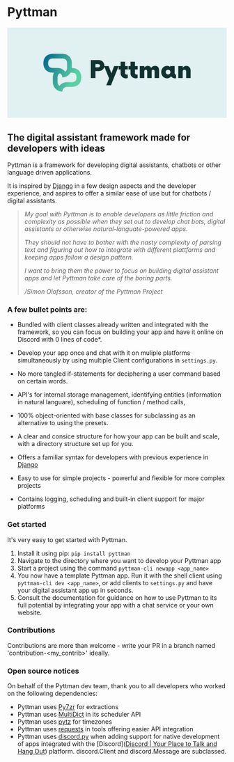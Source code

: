 # Pyttman 
![Logo image](.github/cover.png)
## The digital assistant framework made for developers with ideas

Pyttman is a framework for developing digital assistants, chatbots or other language driven applications.

It is inspired by [Django](https://www.djangoproject.com) in a few design aspects and the developer experience, and aspires to offer a similar ease of use but for chatbots / digital assistants.


> *My goal with Pyttman is to enable developers as little friction and complexity as possible when they set out to develop chat bots, digital assistants or otherwise natural-languate-powered apps.* 
>
> *They should not have to bother with the nasty complexity of parsing text and figuring out how to integrate with different plattforms and keeping apps follow a design pattern.* 
>
> *I want to bring them the power to focus on building digital assistant apps and let Pyttman take care of the boring parts.*
>
> */Simon Olofsson, creator of the Pyttman Project*



### A few bullet points are:

* Bundled with client classes already written and integrated with the framework, so you can focus on building your app and have it online on Discord with 0 lines of code*.

* Develop your app once and chat with it on muliple platforms simultaneously by using multiple Client configurations in `settings.py`.

* No more tangled if-statements for deciphering a user command based on certain words. 

* API's for internal storage management, identifying entities (information in natural languare), scheduling of function / method calls,

* 100% object-oriented with base classes for subclassing as an alternative to using the presets.

* A clear and consice structure for how your app can be built and scale, with a directory structure set up for you.

* Offers a familiar syntax for developers with previous experience in [Django](https://www.djangoproject.com)

* Easy to use for simple projects - powerful and flexible for more complex projects

* Contains logging, scheduling and built-in client support for major platforms

  


### Get started

It's very easy to get started with Pyttman. 

1. Install it using pip: `pip install pyttman`
2. Navigate to the directory where you want to develop your Pyttman app
3. Start a project using the command `pyttman-cli newapp <app_name>`
4. You now have a template Pyttman app. Run it with the shell client using `pyttman-cli dev <app_name>`, or add clients to `settings.py` and have your digital assistant app up in seconds.
5. Consult the documentation for guidance on how to use Pyttman to its full potential by integrating your app with a chat service or your own website.
   


### Contributions

Contributions are more than welcome - write your PR in a branch named 'contribution-<my_contrib>' ideally.



### Open source notices
On behalf of the Pyttman dev team, thank you to all developers who worked on the following dependencies:

* Pyttman uses [Py7zr](https://github.com/miurahr/py7zr) for extractions 
* Pyttman uses [MultiDict](https://github.com/aio-libs/multidict) in its scheduler API 
* Pyttman uses [pytz](https://pythonhosted.org/pytz/) for timezones
* Pyttman uses [requests](https://docs.python-requests.org/en/master/) in tools offering easier API integration
* Pyttman uses [discord.py](https://github.com/Rapptz/discord.py) when adding support for native development of apps integrated with the [Discord]([Discord | Your Place to Talk and Hang Out](https://discord.com/)) platform. discord.Client and discord.Message are subclassed. 

